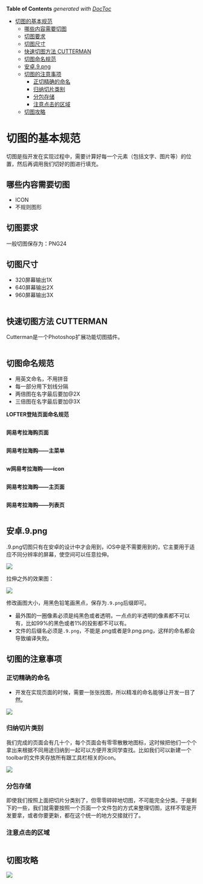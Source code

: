 <!-- START doctoc generated TOC please keep comment here to allow auto update -->
<!-- DON'T EDIT THIS SECTION, INSTEAD RE-RUN doctoc TO UPDATE -->
**Table of Contents**  *generated with [DocToc](https://github.com/thlorenz/doctoc)*

- [切图的基本规范](#%E5%88%87%E5%9B%BE%E7%9A%84%E5%9F%BA%E6%9C%AC%E8%A7%84%E8%8C%83)
  - [哪些内容需要切图](#%E5%93%AA%E4%BA%9B%E5%86%85%E5%AE%B9%E9%9C%80%E8%A6%81%E5%88%87%E5%9B%BE)
  - [切图要求](#%E5%88%87%E5%9B%BE%E8%A6%81%E6%B1%82)
  - [切图尺寸](#%E5%88%87%E5%9B%BE%E5%B0%BA%E5%AF%B8)
  - [快速切图方法 CUTTERMAN](#%E5%BF%AB%E9%80%9F%E5%88%87%E5%9B%BE%E6%96%B9%E6%B3%95-cutterman)
  - [切图命名规范](#%E5%88%87%E5%9B%BE%E5%91%BD%E5%90%8D%E8%A7%84%E8%8C%83)
  - [安卓.9.png](#%E5%AE%89%E5%8D%939png)
  - [切图的注意事项](#%E5%88%87%E5%9B%BE%E7%9A%84%E6%B3%A8%E6%84%8F%E4%BA%8B%E9%A1%B9)
    - [正切精确的命名](#%E6%AD%A3%E5%88%87%E7%B2%BE%E7%A1%AE%E7%9A%84%E5%91%BD%E5%90%8D)
    - [归纳切片类别](#%E5%BD%92%E7%BA%B3%E5%88%87%E7%89%87%E7%B1%BB%E5%88%AB)
    - [分包存储](#%E5%88%86%E5%8C%85%E5%AD%98%E5%82%A8)
    - [注意点击的区域](#%E6%B3%A8%E6%84%8F%E7%82%B9%E5%87%BB%E7%9A%84%E5%8C%BA%E5%9F%9F)
  - [切图攻略](#%E5%88%87%E5%9B%BE%E6%94%BB%E7%95%A5)

<!-- END doctoc generated TOC please keep comment here to allow auto update -->

# 切图的基本规范

切图是指开发在实现过程中，需要计算好每一个元素（包括文字、图片等）的位置，然后再调用我们切好的图进行填充。

## 哪些内容需要切图

- ICON
- 不规则图形

## 切图要求

一般切图保存为：PNG24

## 切图尺寸

- 320屏幕输出1X
- 640屏幕输出2X
- 960屏幕输出3X

![]()

## 快速切图方法 CUTTERMAN

Cutterman是一个Photoshop扩展功能切图插件。

![]()

## 切图命名规范

- 用英文命名，不用拼音
- 每一部分用下划线分隔
- 两倍图在名字最后要加@2X
- 三倍图在名字最后要加@3X

**LOFTER登陆页面命名规范**

![]()

**网易考拉海购页面**

![]()

**网易考拉海购——主菜单**

![]()

**w网易考拉海购——icon**

![]()

**网易考拉海购——主页面**

![]()

**网易考拉海购——列表页**

![]()

## 安卓.9.png

.9.png切图只有在安卓的设计中才会用到，iOS中是不需要用到的，它主要用于适应不同分辨率的屏幕，使空间可以任意拉伸。

![](../img/03/03_02_02_08_android9png.png)

拉伸之外的效果图：

![](../img/03/03_02_02_09_android9png.png)

修改画图大小，用黑色铅笔画黑点，保存为`.9.png`后缀即可。

- 最外围的一圈像素必须是纯黑色或者透明，一点点的半透明的像素都不可以有，比如99%的黑色或者1%的投影都不可以有。
- 文件的后缀名必须是`.9.png`，不能是.png或者是9.png.png，这样的命名都会导致编译失败。

## 切图的注意事项

### 正切精确的命名

- 开发在实现页面的时候，需要一张张找图，所以精准的命名能够让开发一目了然。

![](../img/03/03_02_02_10_prelice_name.png)

### 归纳切片类别

我们完成的页面会有几十个，每个页面会有零零散散地图标，这时候把他们一个个拿出来根据不同用途归纳到一起可以方便开发同学查找。比如我们可以新建一个toolbar的文件夹存放所有跟工具栏相关的icon。

![](../img/03/03_02_02_11_make_category.png)

### 分包存储

即使我们按照上面把切片分类别了，但零零碎碎地切图，不可能完全分类。于是剩下的一些，我们就需要按照一个页面一个文件包的方式来整理切图，这样不管是开发要拿，或者你要更新，都在这个统一的地方交接就行了。

### 注意点击的区域

![]()

## 切图攻略

![](../img/03/03_02_02_12_cut_idea.png)











